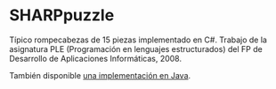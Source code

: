 SHARPpuzzle
===========

Típico rompecabezas de 15 piezas implementado en C#. Trabajo de la asignatura PLE (Programación en lenguajes estructurados) del FP de Desarrollo de Aplicaciones Informáticas, 2008.

También disponible [una implementación en Java](https://github.com/Reimashi/Jpuzzle).
